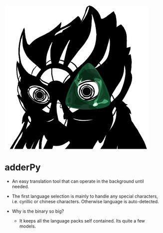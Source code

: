 ![Owl](adderbird.png)
# adderPy
- An easy translation tool that can operate in the background until needed.

- The first language selection is mainly to handle any special characters, i.e. cyrillic or chinese characters. Otherwise language is auto-detected.

- Why is the binary so big?
  - It keeps all the language packs self contained. Its quite a few models.
